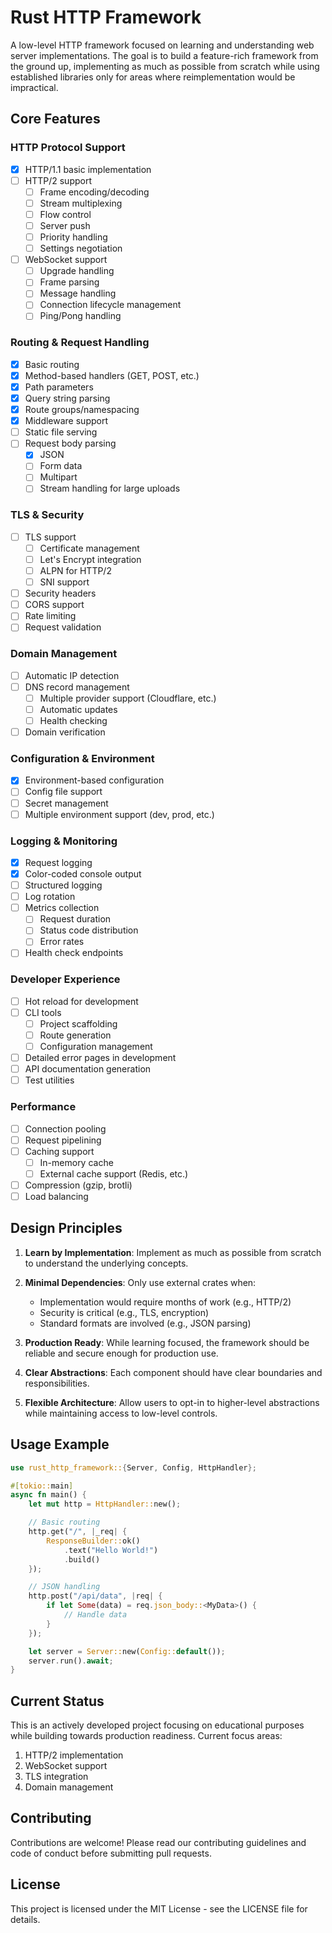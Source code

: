 # Rust HTTP Framework

A low-level HTTP framework focused on learning and understanding web server implementations. The goal is to build a feature-rich framework from the ground up, implementing as much as possible from scratch while using established libraries only for areas where reimplementation would be impractical.

## Core Features

### HTTP Protocol Support

- [x] HTTP/1.1 basic implementation
- [ ] HTTP/2 support
  - [ ] Frame encoding/decoding
  - [ ] Stream multiplexing
  - [ ] Flow control
  - [ ] Server push
  - [ ] Priority handling
  - [ ] Settings negotiation
- [ ] WebSocket support
  - [ ] Upgrade handling
  - [ ] Frame parsing
  - [ ] Message handling
  - [ ] Connection lifecycle management
  - [ ] Ping/Pong handling

### Routing & Request Handling

- [x] Basic routing
- [x] Method-based handlers (GET, POST, etc.)
- [x] Path parameters
- [x] Query string parsing
- [x] Route groups/namespacing
- [x] Middleware support
- [ ] Static file serving
- [ ] Request body parsing
  - [x] JSON
  - [ ] Form data
  - [ ] Multipart
  - [ ] Stream handling for large uploads

### TLS & Security

- [ ] TLS support
  - [ ] Certificate management
  - [ ] Let's Encrypt integration
  - [ ] ALPN for HTTP/2
  - [ ] SNI support
- [ ] Security headers
- [ ] CORS support
- [ ] Rate limiting
- [ ] Request validation

### Domain Management

- [ ] Automatic IP detection
- [ ] DNS record management
  - [ ] Multiple provider support (Cloudflare, etc.)
  - [ ] Automatic updates
  - [ ] Health checking
- [ ] Domain verification

### Configuration & Environment

- [x] Environment-based configuration
- [ ] Config file support
- [ ] Secret management
- [ ] Multiple environment support (dev, prod, etc.)

### Logging & Monitoring

- [x] Request logging
- [x] Color-coded console output
- [ ] Structured logging
- [ ] Log rotation
- [ ] Metrics collection
  - [ ] Request duration
  - [ ] Status code distribution
  - [ ] Error rates
- [ ] Health check endpoints

### Developer Experience

- [ ] Hot reload for development
- [ ] CLI tools
  - [ ] Project scaffolding
  - [ ] Route generation
  - [ ] Configuration management
- [ ] Detailed error pages in development
- [ ] API documentation generation
- [ ] Test utilities

### Performance

- [ ] Connection pooling
- [ ] Request pipelining
- [ ] Caching support
  - [ ] In-memory cache
  - [ ] External cache support (Redis, etc.)
- [ ] Compression (gzip, brotli)
- [ ] Load balancing

## Design Principles

1. **Learn by Implementation**: Implement as much as possible from scratch to understand the underlying concepts.

2. **Minimal Dependencies**: Only use external crates when:

   - Implementation would require months of work (e.g., HTTP/2)
   - Security is critical (e.g., TLS, encryption)
   - Standard formats are involved (e.g., JSON parsing)

3. **Production Ready**: While learning focused, the framework should be reliable and secure enough for production use.

4. **Clear Abstractions**: Each component should have clear boundaries and responsibilities.

5. **Flexible Architecture**: Allow users to opt-in to higher-level abstractions while maintaining access to low-level controls.

## Usage Example

```rust
use rust_http_framework::{Server, Config, HttpHandler};

#[tokio::main]
async fn main() {
    let mut http = HttpHandler::new();

    // Basic routing
    http.get("/", |_req| {
        ResponseBuilder::ok()
            .text("Hello World!")
            .build()
    });

    // JSON handling
    http.post("/api/data", |req| {
        if let Some(data) = req.json_body::<MyData>() {
            // Handle data
        }
    });

    let server = Server::new(Config::default());
    server.run().await;
}
```

## Current Status

This is an actively developed project focusing on educational purposes while building towards production readiness. Current focus areas:

1. HTTP/2 implementation
2. WebSocket support
3. TLS integration
4. Domain management

## Contributing

Contributions are welcome! Please read our contributing guidelines and code of conduct before submitting pull requests.

## License

This project is licensed under the MIT License - see the LICENSE file for details.
